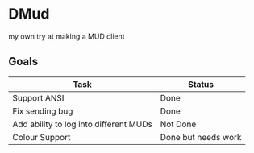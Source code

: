 # DMud
my own try at making a MUD client 

## Goals

|Task   |Status |   
|-------|-------|
|Support ANSI|Done|
|Fix sending bug|Done|
|Add ability to log into different MUDs|Not Done|
|Colour Support|Done but needs work|
